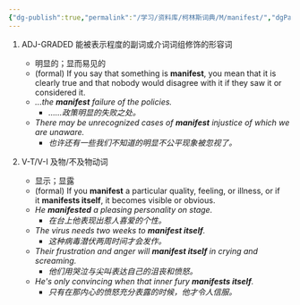 ```yaml
---
{"dg-publish":true,"permalink":"/学习/资料库/柯林斯词典/M/manifest/","dgPassFrontmatter":true}
---
```


1. ADJ-GRADED 能被表示程度的副词或介词词组修饰的形容词
	- 明显的；显而易见的
	- (formal) If you say that something is **manifest**, you mean that it is clearly true and that nobody would disagree with it if they saw it or considered it.  
	- *...the **manifest** failure of the policies.*
		- *……政策明显的失败之处。*
	- *There may be unrecognized cases of **manifest** injustice of which we are unaware.*
		- *也许还有一些我们不知道的明显不公平现象被忽视了。*

2. V-T/V-I 及物/不及物动词
	- 显示；显露
	- (formal) If you **manifest** a particular quality, feeling, or illness, or if it **manifests itself**, it becomes visible or obvious.
	- *He **manifested** a pleasing personality on stage.*
		- *在台上他表现出惹人喜爱的个性。*
	- *The virus needs two weeks to **manifest itself**.*
		- *这种病毒潜伏两周时间才会发作。*
	- *Their frustration and anger will **manifest itself** in crying and screaming.*
		- *他们用哭泣与尖叫表达自己的沮丧和愤怒。*
	- *He's only convincing when that inner fury **manifests itself**.*
		- *只有在那内心的愤怒充分表露的时候，他才令人信服。*